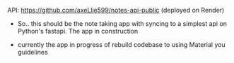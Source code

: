 API: https://github.com/axeLlie599/notes-api-public (deployed on Render)

- So.. this should be the note taking app with syncing to a simplest api on Python's fastapi. The app in construction

- currently the app in progress of rebuild codebase to using Material you guidelines 

